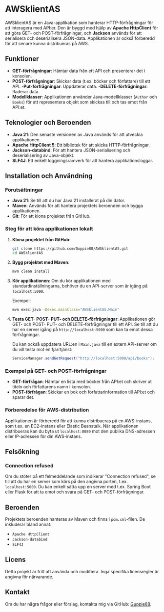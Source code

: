 # AWSklientAS

AWSklientAS är en Java-applikation som hanterar HTTP-förfrågningar för att interagera med API:er. Den är byggd med hjälp av **Apache HttpClient** för att göra GET- och POST-förfrågningar, och **Jackson** används för att serialisera och deserialisera JSON-data. Applikationen är också förberedd för att senare kunna distribueras på AWS.

## Funktioner

- **GET-förfrågningar**: Hämtar data från ett API och presenterar det i konsolen.
- **POST-förfrågningar**: Skickar data (t.ex. böcker och författare) till ett API.
-**Put-förfrågningar**:
Uppdaterar data.
-**DELETE-förfrågningar**:
Raderar data.
- **Modellklasser**: Applikationen använder Java-modellklasser (`Author` och `Books`) för att representera objekt som skickas till och tas emot från API:et.

## Teknologier och Beroenden

- **Java 21**: Den senaste versionen av Java används för att utveckla applikationen.
- **Apache HttpClient 5**: Ett bibliotek för att skicka HTTP-förfrågningar.
- **Jackson-databind**: För att hantera JSON-serialisering och deserialisering av Java-objekt.
- **SLF4J**: Ett enkelt loggningsramverk för att hantera applikationsloggar.

## Installation och Användning

### Förutsättningar

- **Java 21**: Se till att du har Java 21 installerat på din dator.
- **Maven**: Används för att hantera projektets beroenden och bygga applikationen.
- **Git**: För att klona projektet från GitHub.

### Steg för att köra applikationen lokalt

1. **Klona projektet från GitHub**:
    ```bash
    git clone https://github.com/Guppie88/AWSklientAS.git
    cd AWSklientAS
    ```

2. **Bygg projektet med Maven**:
    ```bash
    mvn clean install
    ```

3. **Kör applikationen**:
    Om du kör applikationen med standardinställningarna, behöver du en API-server som är igång på `localhost:5000`.

    Exempel:
    ```bash
    mvn exec:java -Dexec.mainClass="AWSklientAS.Main"
    ```

4. **Testa GET- POST- PUT- och DELETE-förfrågningar**:
    Applikationen gör GET- och POST- PUT- och DELETE-förfrågningar till ett API. Se till att du har en server igång på `http://localhost:5000` som kan ta emot dessa förfrågningar.

    Du kan också uppdatera URL:en i `Main.java` till en extern API-server om du vill testa mot en fjärrtjänst:
    ```java
    ServiceManager.sendGetRequest("http://localhost:5000/api/books");
    ```

### Exempel på GET- och POST-förfrågningar

- **GET-förfrågan**: Hämtar en lista med böcker från API:et och skriver ut titeln och författarens namn i konsolen.
- **POST-förfrågan**: Skickar en bok och författarinformation till API:et och sparar det.

### Förberedelse för AWS-distribution

Applikationen är förberedd för att kunna distribueras på en AWS-instans, som t.ex. en EC2-instans eller Elastic Beanstalk. När applikationen distribueras kan du byta ut `localhost:8080` mot den publika DNS-adressen eller IP-adressen för din AWS-instans.

## Felsökning

### Connection refused

Om du stöter på ett felmeddelande som indikerar "Connection refused", se till att du har en server som körs på den angivna porten, t.ex. `localhost:5000`. Du kan enkelt sätta upp en server med t.ex. Spring Boot eller Flask för att ta emot och svara på GET- och POST-förfrågningar.

## Beroenden

Projektets beroenden hanteras av Maven och finns i `pom.xml`-filen. De inkluderar bland annat:
- `Apache HttpClient`
- `Jackson-databind`
- `SLF4J`

## Licens

Detta projekt är fritt att använda och modifiera. Inga specifika licensregler är angivna för närvarande.

## Kontakt

Om du har några frågor eller förslag, kontakta mig via GitHub: [Guppie88](https://github.com/Guppie88).
